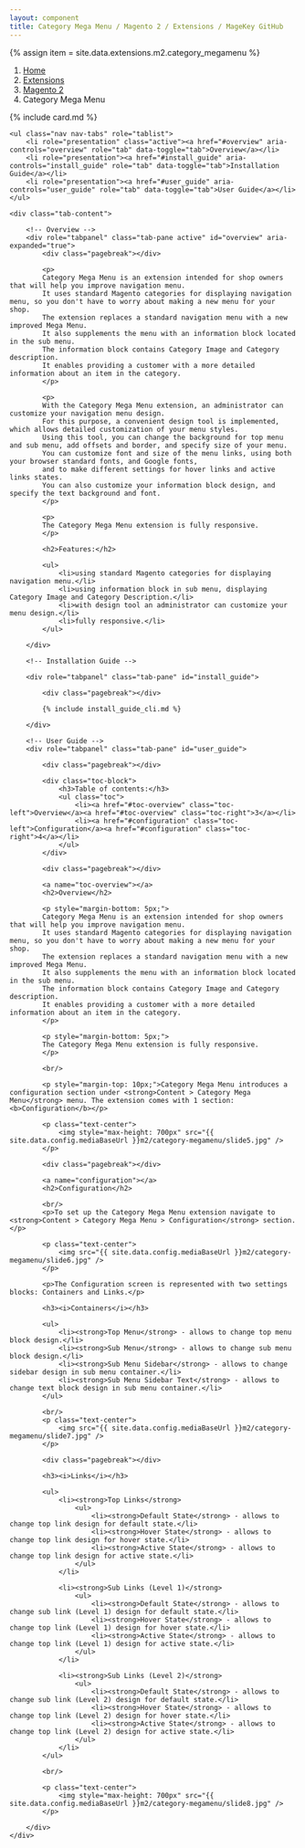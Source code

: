 ```yaml
---
layout: component
title: Category Mega Menu / Magento 2 / Extensions / MageKey GitHub
---
```

{% assign item = site.data.extensions.m2.category_megamenu %}

<ol class="breadcrumb">
    <li><a href="/">Home</a></li>
    <li><a href="/extensions">Extensions</a></li>
    <li><a href="/extensions/m2">Magento 2</a></li>
    <li class="active">Category Mega Menu</li>
</ol>

{% include card.md %}

<div class="details">

    <ul class="nav nav-tabs" role="tablist">
        <li role="presentation" class="active"><a href="#overview" aria-controls="overview" role="tab" data-toggle="tab">Overview</a></li>
        <li role="presentation"><a href="#install_guide" aria-controls="install_guide" role="tab" data-toggle="tab">Installation Guide</a></li>
        <li role="presentation"><a href="#user_guide" aria-controls="user_guide" role="tab" data-toggle="tab">User Guide</a></li>
    </ul>

    <div class="tab-content">

        <!-- Overview -->
        <div role="tabpanel" class="tab-pane active" id="overview" aria-expanded="true">
            <div class="pagebreak"></div>

            <p>
            Category Mega Menu is an extension intended for shop owners that will help you improve navigation menu.
            It uses standard Magento categories for displaying navigation menu, so you don't have to worry about making a new menu for your shop.
            The extension replaces a standard navigation menu with a new improved Mega Menu.
            It also supplements the menu with an information block located in the sub menu.
            The information block contains Category Image and Category description.
            It enables providing a customer with a more detailed information about an item in the category.
            </p>

            <p>
            With the Category Mega Menu extension, an administrator can customize your navigation menu design.
            For this purpose, a convenient design tool is implemented, which allows detailed customization of your menu styles.
            Using this tool, you can change the background for top menu and sub menu, add offsets and border, and specify size of your menu.
            You can customize font and size of the menu links, using both your browser standard fonts, and Google fonts,
            and to make different settings for hover links and active links states.
            You can also customize your information block design, and specify the text background and font.
            </p>

            <p>
            The Category Mega Menu extension is fully responsive.
            </p>

            <h2>Features:</h2>

            <ul>
                <li>using standard Magento categories for displaying navigation menu.</li>
                <li>using information block in sub menu, displaying Category Image and Category Description.</li>
                <li>with design tool an administrator can customize your menu design.</li>
                <li>fully responsive.</li>
            </ul>

        </div>

        <!-- Installation Guide -->

        <div role="tabpanel" class="tab-pane" id="install_guide">

            <div class="pagebreak"></div>

            {% include install_guide_cli.md %}

        </div>

        <!-- User Guide -->
        <div role="tabpanel" class="tab-pane" id="user_guide">

            <div class="pagebreak"></div>

            <div class="toc-block">
                <h3>Table of contents:</h3>
                <ul class="toc">
                    <li><a href="#toc-overview" class="toc-left">Overview</a><a href="#toc-overview" class="toc-right">3</a></li>
                    <li><a href="#configuration" class="toc-left">Configuration</a><a href="#configuration" class="toc-right">4</a></li>
                </ul>
            </div>

            <div class="pagebreak"></div>

            <a name="toc-overview"></a>
            <h2>Overview</h2>

            <p style="margin-bottom: 5px;">
            Category Mega Menu is an extension intended for shop owners that will help you improve navigation menu.
            It uses standard Magento categories for displaying navigation menu, so you don't have to worry about making a new menu for your shop.
            The extension replaces a standard navigation menu with a new improved Mega Menu.
            It also supplements the menu with an information block located in the sub menu.
            The information block contains Category Image and Category description.
            It enables providing a customer with a more detailed information about an item in the category.
            </p>

            <p style="margin-bottom: 5px;">
            The Category Mega Menu extension is fully responsive.
            </p>

            <br/>

            <p style="margin-top: 10px;">Category Mega Menu introduces a configuration section under <strong>Content > Category Mega Menu</strong> menu. The extension comes with 1 section: <b>Configuration</b></p>

            <p class="text-center">
                <img style="max-height: 700px" src="{{ site.data.config.mediaBaseUrl }}m2/category-megamenu/slide5.jpg" />
            </p>

            <div class="pagebreak"></div>

            <a name="configuration"></a>
            <h2>Configuration</h2>

            <br/>
            <p>To set up the Category Mega Menu extension navigate to <strong>Content > Category Mega Menu > Configuration</strong> section.</p>

            <p class="text-center">
                <img src="{{ site.data.config.mediaBaseUrl }}m2/category-megamenu/slide6.jpg" />
            </p>

            <p>The Configuration screen is represented with two settings blocks: Containers and Links.</p>

            <h3><i>Containers</i></h3>

            <ul>
                <li><strong>Top Menu</strong> - allows to change top menu block design.</li>
                <li><strong>Sub Menu</strong> - allows to change sub menu block design.</li>
                <li><strong>Sub Menu Sidebar</strong> - allows to change sidebar design in sub menu container.</li>
                <li><strong>Sub Menu Sidebar Text</strong> - allows to change text block design in sub menu container.</li>
            </ul>

            <br/>
            <p class="text-center">
                <img src="{{ site.data.config.mediaBaseUrl }}m2/category-megamenu/slide7.jpg" />
            </p>

            <div class="pagebreak"></div>

            <h3><i>Links</i></h3>

            <ul>
                <li><strong>Top Links</strong>
                    <ul>
                        <li><strong>Default State</strong> - allows to change top link design for default state.</li>
                        <li><strong>Hover State</strong> - allows to change top link design for hover state.</li>
                        <li><strong>Active State</strong> - allows to change top link design for active state.</li>
                    </ul>
                </li>

                <li><strong>Sub Links (Level 1)</strong>
                    <ul>
                        <li><strong>Default State</strong> - allows to change sub link (Level 1) design for default state.</li>
                        <li><strong>Hover State</strong> - allows to change top link (Level 1) design for hover state.</li>
                        <li><strong>Active State</strong> - allows to change top link (Level 1) design for active state.</li>
                    </ul>
                </li>

                <li><strong>Sub Links (Level 2)</strong>
                    <ul>
                        <li><strong>Default State</strong> - allows to change sub link (Level 2) design for default state.</li>
                        <li><strong>Hover State</strong> - allows to change top link (Level 2) design for hover state.</li>
                        <li><strong>Active State</strong> - allows to change top link (Level 2) design for active state.</li>
                    </ul>
                </li>
            </ul>

            <br/>

            <p class="text-center">
                <img style="max-height: 700px" src="{{ site.data.config.mediaBaseUrl }}m2/category-megamenu/slide8.jpg" />
            </p>

        </div>
    </div>

</div>
